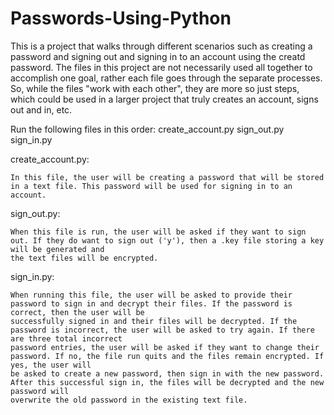 # Passwords-Using-Python

This is a project that walks through different scenarios such as creating a password and signing out and signing in to an account using the creatd password.
The files in this project are not necessarily used all together to accomplish one goal, rather each file goes through the separate processes. So, while the files 
"work with each other", they are more so just steps, which could be used in a larger project that truly creates an account, signs out and in, etc.



Run the following files in this order:
  create_account.py
  sign_out.py
  sign_in.py
  


create_account.py:

    In this file, the user will be creating a password that will be stored in a text file. This password will be used for signing in to an account.
  
  
sign_out.py:

    When this file is run, the user will be asked if they want to sign out. If they do want to sign out ('y'), then a .key file storing a key will be generated and 
    the text files will be encrypted.
  
  
sign_in.py:
  
    When running this file, the user will be asked to provide their password to sign in and decrypt their files. If the password is correct, then the user will be 
    successfully signed in and their files will be decrypted. If the password is incorrect, the user will be asked to try again. If there are three total incorrect 
    password entries, the user will be asked if they want to change their password. If no, the file run quits and the files remain encrypted. If yes, the user will 
    be asked to create a new password, then sign in with the new password. After this successful sign in, the files will be decrypted and the new password will 
    overwrite the old password in the existing text file.
